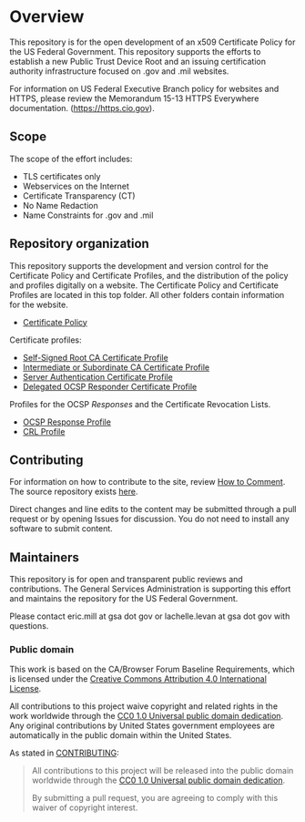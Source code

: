 # Overview
This repository is for the open development of an x509 Certificate Policy for the US Federal Government.  This repository supports the efforts to establish a new Public Trust Device Root and an issuing certification authority infrastructure focused on .gov and .mil websites.

For information on US Federal Executive Branch policy for websites and HTTPS, please review the Memorandum 15-13 HTTPS Everywhere documentation. (https://https.cio.gov).

## Scope
The scope of the effort includes:

* TLS certificates only
* Webservices on the Internet
* Certificate Transparency (CT)
* No Name Redaction
* Name Constraints for .gov and .mil

## Repository organization
This repository supports the development and version control for the Certificate Policy and Certificate Profiles, and the distribution of the policy and profiles digitally on a website.  The Certificate Policy and Certificate Profiles are located in this top folder.  All other folders contain information for the website.  

- [Certificate Policy](certificate-policy.md)

Certificate profiles:
- [Self-Signed Root CA Certificate Profile](certificate-profile-root-CA.md)
- [Intermediate or Subordinate CA Certificate Profile](certificate-profile-subordinate-CA.md)
- [Server Authentication Certificate Profile](certificate-profile-server-authentication.md)
- [Delegated OCSP Responder Certificate Profile](certificate-profile-OCSP-responder.md)

Profiles for the OCSP _Responses_ and the Certificate Revocation Lists.
- [OCSP Response Profile](ocsp-response-profile.md)
- [CRL Profile](crl-profile.md)

## Contributing

For information on how to contribute to the site, review [How to Comment](HOWTOCOMMENT.md/). The source repository exists [here](https://github.com/uspki/policies/).

Direct changes and line edits to the content may be submitted through a pull request or by opening Issues for discussion. You do not need to install any software to submit content.

## Maintainers

This repository is for open and transparent public reviews and contributions.  The General Services Administration is supporting this effort and maintains the repository for the US Federal Government.

Please contact eric.mill at gsa dot gov or lachelle.levan at gsa dot gov with questions.

### Public domain

This work is based on the CA/Browser Forum Baseline Requirements,  which is licensed under the [Creative Commons Attribution 4.0 International License](https://creativecommons.org/licenses/by/4.0/).

All contributions to this project waive copyright and related rights in the work worldwide through the [CC0 1.0 Universal public domain dedication](https://creativecommons.org/publicdomain/zero/1.0/). Any original contributions by United States government employees are automatically in the public domain within the United States.

As stated in [CONTRIBUTING](CONTRIBUTING.md):

> All contributions to this project will be released into the public domain  worldwide through the [CC0 1.0 Universal public domain dedication](https://creativecommons.org/publicdomain/zero/1.0/).
>
> By submitting a pull request, you are agreeing to comply with this waiver of copyright interest.
